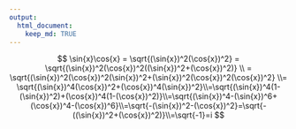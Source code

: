 ```yaml
---
output: 
  html_document:
    keep_md: TRUE
---
```


$$
\sin{x}\cos{x} = \sqrt{(\sin{x})^2(\cos{x})^2} = \sqrt{(\sin{x})^2(\cos{x})^2((\sin{x})^2+(\cos{x})^2)} \\ = \sqrt{(\sin{x})^2(\cos{x})^2(\sin{x})^2+(\sin{x})^2(\cos{x})^2(\cos{x})^2} \\= \sqrt{(\sin{x})^4(\cos{x})^2+(\cos{x})^4(\sin{x})^2}\\=\sqrt{(\sin{x})^4(1-(\sin{x})^2)+(\cos{x})^4(1-(\cos{x})^2)}\\=\sqrt{(\sin{x})^4-(\sin{x})^6+(\cos{x})^4-(\cos{x})^6}\\=\sqrt{-(\sin{x})^2-(\cos{x})^2}=\sqrt{-((\sin{x})^2+(\cos{x})^2)}\\=\sqrt{-1}=i
$$

